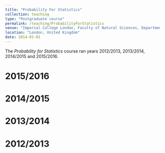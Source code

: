 ```yaml
---
title: "Probability For Statistics"
collection: teaching
type: "Postgraduate course"
permalink: /teaching/ProbabilityForStatistics
venue: "Imperial College London, Faculty of Natural Sciences, Department of Mathematics"
location: "London, United Kingdom"
date: 2014-01-01
---
```


The _Probability for Statistics_ course ran years 2012/2013, 2013/2014, 2014/2015 and 2015/2016.

2015/2016
======

2014/2015
======

2013/2014
======

2012/2013
======